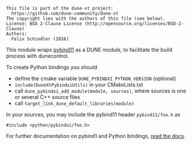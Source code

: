 ```
This file is part of the dune-xt project:
  https://github.com/dune-community/dune-xt
The copyright lies with the authors of this file (see below).
License: BSD 2-Clause License (http://opensource.org/licenses/BSD-2-Clause)
Authors:
  Felix Schindler (2016)
```

This module wraps [pybind11](https://github.com/pybind/pybind11) as a
DUNE module, to facilitate the build process with dunecontrol.

To create Python bindings you should

* define the cmake variable `DUNE_PYBINDXI_PYTHON_VERSION` (optional)
* `include(DuneXtPybindxiUtils)` in your CMakeLists.txt
* call `dune_pybindxi_add_module(module, sources)`, where sources is one or several C++
  source files
* call `target_link_dune_default_libraries(module)`

In your sources, you may include the pybind11 header `pybind11/foo.h` as
```
#include <python/pybindxi/foo.h>
```

For further documentation on pybind1 and Python bindings,
[read the docs](http://pybind11.readthedocs.io/en/latest/).

